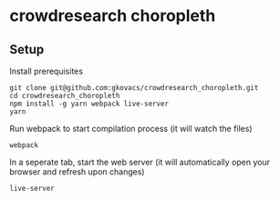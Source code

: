 # crowdresearch choropleth

## Setup

Install prerequisites

```
git clone git@github.com:gkovacs/crowdresearch_choropleth.git
cd crowdresearch_choropleth
npm install -g yarn webpack live-server
yarn
```

Run webpack to start compilation process (it will watch the files)

```
webpack
```

In a seperate tab, start the web server (it will automatically open your browser and refresh upon changes)

```
live-server
```

